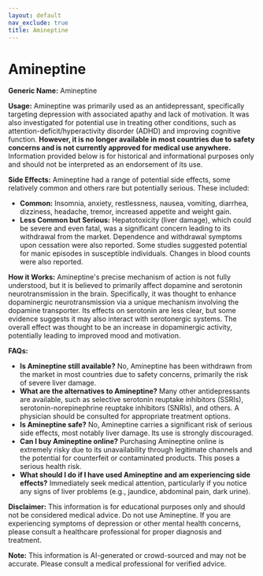 ```yaml
---
layout: default
nav_exclude: true
title: Amineptine
---
```


# Amineptine

**Generic Name:** Amineptine

**Usage:** Amineptine was primarily used as an antidepressant, specifically targeting depression with associated apathy and lack of motivation.  It was also investigated for potential use in treating other conditions, such as attention-deficit/hyperactivity disorder (ADHD) and improving cognitive function.  **However, it is no longer available in most countries due to safety concerns and is not currently approved for medical use anywhere.**  Information provided below is for historical and informational purposes only and should not be interpreted as an endorsement of its use.

**Side Effects:** Amineptine had a range of potential side effects, some relatively common and others rare but potentially serious. These included:

* **Common:** Insomnia, anxiety, restlessness, nausea, vomiting, diarrhea, dizziness, headache, tremor, increased appetite and weight gain.
* **Less Common but Serious:**  Hepatotoxicity (liver damage), which could be severe and even fatal, was a significant concern leading to its withdrawal from the market.  Dependence and withdrawal symptoms upon cessation were also reported.  Some studies suggested potential for manic episodes in susceptible individuals.  Changes in blood counts were also reported.

**How it Works:** Amineptine's precise mechanism of action is not fully understood, but it is believed to primarily affect dopamine and serotonin neurotransmission in the brain. Specifically, it was thought to enhance dopaminergic neurotransmission via a unique mechanism involving the dopamine transporter.  Its effects on serotonin are less clear, but some evidence suggests it may also interact with serotonergic systems. The overall effect was thought to be an increase in dopaminergic activity, potentially leading to improved mood and motivation.

**FAQs:**

* **Is Amineptine still available?** No, Amineptine has been withdrawn from the market in most countries due to safety concerns, primarily the risk of severe liver damage.
* **What are the alternatives to Amineptine?** Many other antidepressants are available, such as selective serotonin reuptake inhibitors (SSRIs), serotonin-norepinephrine reuptake inhibitors (SNRIs), and others.  A physician should be consulted for appropriate treatment options.
* **Is Amineptine safe?** No, Amineptine carries a significant risk of serious side effects, most notably liver damage.  Its use is strongly discouraged.
* **Can I buy Amineptine online?**  Purchasing Amineptine online is extremely risky due to its unavailability through legitimate channels and the potential for counterfeit or contaminated products.  This poses a serious health risk.
* **What should I do if I have used Amineptine and am experiencing side effects?** Immediately seek medical attention, particularly if you notice any signs of liver problems (e.g., jaundice, abdominal pain, dark urine).

**Disclaimer:** This information is for educational purposes only and should not be considered medical advice.  Do not use Amineptine. If you are experiencing symptoms of depression or other mental health concerns, please consult a healthcare professional for proper diagnosis and treatment.


**Note:** This information is AI-generated or crowd-sourced and may not be accurate. Please consult a medical professional for verified advice.